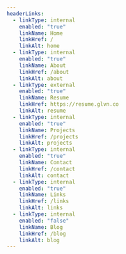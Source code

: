 ```yaml
---
headerLinks:
  - linkType: internal
    enabled: "true"
    linkName: Home
    linkHref: /
    linkAlt: home
  - linkType: internal
    enabled: "true"
    linkName: About
    linkHref: /about
    linkAlt: about
  - linkType: external
    enabled: "true"
    linkName: Resume
    linkHref: https://resume.glvn.co
    linkAlt: resume
  - linkType: internal
    enabled: "true"
    linkName: Projects
    linkHref: /projects
    linkAlt: projects
  - linkType: internal
    enabled: "true"
    linkName: Contact
    linkHref: /contact
    linkAlt: contact
  - linkType: internal
    enabled: "true"
    linkName: Links
    linkHref: /links
    linkAlt: links
  - linkType: internal
    enabled: "false"
    linkName: Blog
    linkHref: /blog
    linkAlt: blog
---
```

